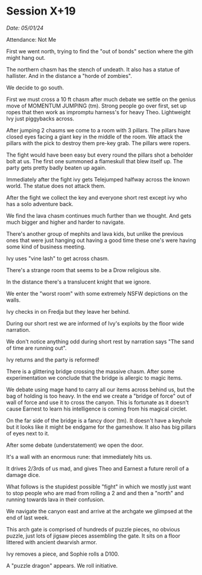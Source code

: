 # Session X+19

_Date: 05/01/24_

Attendance: Not Me

First we went north, trying to find the "out of bonds" section where the gith might hang out.

The northern chasm has the stench of undeath. It also has a statue of hallister. And in the distance a "horde of zombies".

We decide to go south.

First we must cross a 10 ft chasm after much debate we settle on the genius move of MOMENTUM JUMPING (tm). Strong people go over first, set up ropes that then work as impromptu harness's for heavy Theo. Lightweight Ivy just piggybacks across.

After jumping 2 chasms we come to a room with 3 pillars. The pillars have closed eyes facing a giant key in the middle of the room. We attack the pillars with the pick to destroy them pre-key grab. The pillars were ropers.

The fight would have been easy but every round the pillars shot a beholder bolt at us. The first one summoned a flameskull that blew itself up. The party gets pretty badly beaten up again.

Immediately after the fight ivy gets Telejumped halfway across the known world. The statue does not attack them.

After the fight we collect the key and everyone short rest except ivy who has a solo adventure back.

We find the lava chasm continues much further than we thought. And gets much bigger and higher and harder to navigate.

There's another group of mephits and lava kids, but unlike the previous ones that were just hanging out having a good time these one's were having some kind of business meeting.

Ivy uses "vine lash" to get across chasm.

There's a strange room that seems to be a Drow religious site.

In the distance there's a translucent knight that we ignore.

We enter the "worst room" with some extremely NSFW depictions on the walls.

Ivy checks in on Fredja but they leave her behind.

During our short rest we are informed of Ivy's exploits by the floor wide narration.

We don't notice anything odd during short rest by narration says "The sand of time are running out".

Ivy returns and the party is reformed!

There is a glittering bridge crossing the massive chasm. After some experimentation we conclude that the bridge is allergic to magic items.

We debate using mage hand to carry all our items across behind us, but the bag of holding is too heavy. In the end we create a "bridge of force" out of wall of force and use it to cross the canyon. This is fortunate as it doesn't cause Earnest to learn his intelligence is coming from his magical circlet.

On the far side of the bridge is a fancy door (tm). It doesn't have a keyhole but it looks like it might be endgame for the gameshow. It also has big pillars of eyes next to it.

After some debate (understatement) we open the door.

It's a wall with an enormous rune: that immediately hits us.

It drives 2/3rds of us mad, and gives Theo and Earnest a future reroll of a damage dice.

What follows is the stupidest possible "fight" in which we mostly just want to stop people who are mad from rolling a 2 and and then a "north" and running towards lava in their confusion.

We navigate the canyon east and arrive at the archgate we glimpsed at the end of last week.

This arch gate is comprised of hundreds of puzzle pieces, no obvious puzzle, just lots of jigsaw pieces assembling the gate. It sits on a floor littered with ancient dwarvish armor.

Ivy removes a piece, and Sophie rolls a D100.

A "puzzle dragon" appears. We roll initiative. 
